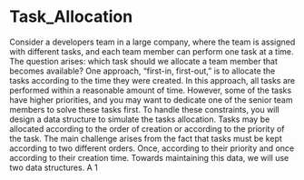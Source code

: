 # Task_Allocation
Consider a developers team in a large company, where the team is assigned with different
tasks, and each team member can perform one task at a time. The question arises: which
task should we allocate a team member that becomes available? One approach, “first-in,
first-out,” is to allocate the tasks according to the time they were created. In this approach,
all tasks are performed within a reasonable amount of time. However, some of the tasks
have higher priorities, and you may want to dedicate one of the senior team members to
solve these tasks first.
To handle these constraints, you will design a data structure to simulate the tasks
allocation. Tasks may be allocated according to the order of creation or according to the
priority of the task. The main challenge arises from the fact that tasks must be kept
according to two different orders. Once, according to their priority and once according to
their creation time. Towards maintaining this data, we will use two data structures. A
1
